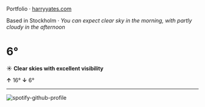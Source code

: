 Portfolio · [harryyates.com](https://harryyates.com)

<!-- WEATHER_START -->
Based in Stockholm · *You can expect clear sky in the morning, with partly cloudy in the afternoon*

# 6°
☀️ **Clear skies with excellent visibility**

**↑** 16° **↓** 6°

---
<!-- WEATHER_END -->

<p align="left">
  <a>
    <img src="https://spotify-github-profile.kittinanx.com/api/view?uid=bigbello&cover_image=true&theme=natemoo-re&show_offline=true&background_color=121212&interchange=false&bar_color=53b14f&bar_color_cover=false" alt="spotify-github-profile">
  </a>
</p>